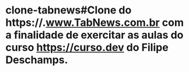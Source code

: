 # clone-tabnews#Clone do https://.www.TabNews.com.br com a finalidade de exercitar as aulas do curso https://curso.dev do Filipe Deschamps.

